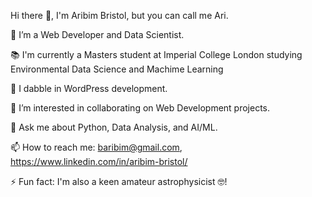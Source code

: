Hi there 👋, I'm Aribim Bristol, but you can call me Ari.

🔭 I’m a Web Developer and Data Scientist.

📚 I'm currently a Masters student at Imperial College London studying Environmental Data Science and Machime Learning

🌱 I dabble in WordPress development.

👯 I’m interested in collaborating on Web Development projects.

💬 Ask me about Python, Data Analysis, and AI/ML.

📫 How to reach me: baribim@gmail.com, https://www.linkedin.com/in/aribim-bristol/

⚡ Fun fact: I'm also a keen amateur astrophysicist 🤓!
